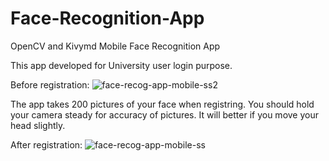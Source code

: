# Face-Recognition-App

OpenCV and Kivymd Mobile Face Recognition App

This app developed for University user login purpose.

Before registration:
![face-recog-app-mobile-ss2](https://user-images.githubusercontent.com/48223066/210412622-9729cc89-e6a0-4814-9b78-294d4fd37cb1.jpg)

The app takes 200 pictures of your face when registring. You should hold your camera steady for accuracy of pictures. 
It will better if you move your head slightly. 

After registration:
![face-recog-app-mobile-ss](https://user-images.githubusercontent.com/48223066/210412590-b9e5ff8c-2c62-4583-85b9-281384281179.jpg)



